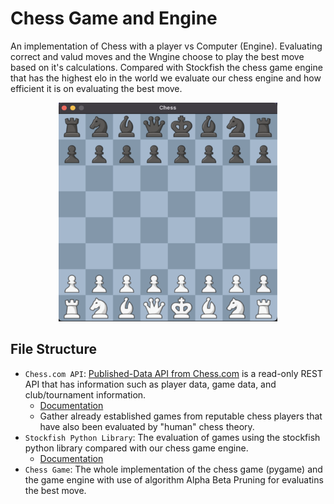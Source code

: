 # Chess Game and Engine
An implementation of Chess with a player vs Computer (Engine). 
Evaluating correct and valud moves and the Wngine choose to play the best move based on it's calculations. Compared with Stockfish the chess game engine that has the highest elo in the world we evaluate our chess engine and how efficient it is on evaluating the best move.

<p align="center">
    <img src="demo.png" alt="Demo" width="350" height="350">
</p>

## File Structure 
- `Chess.com API`: [Published-Data API from Chess.com](https://www.chess.com/news/view/published-data-api#pubapi-general) is a read-only REST API that has information such as player data, game data, and club/tournament information. 
    - [Documentation](https://chesscom.readthedocs.io/en/latest/)
    - Gather already established games from reputable chess players that have also been evaluated by "human" chess theory.
- `Stockfish Python Library`: The evaluation of games using the stockfish python library compared with our chess game engine.
    - [Documentation](https://pypi.org/project/stockfish/#description)
- `Chess Game`: The whole implementation of the chess game (pygame) and the game engine with use of algorithm Alpha Beta Pruning for evaluatins the best move.